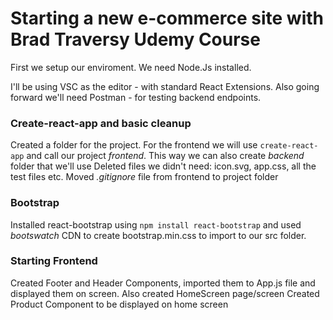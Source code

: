 # Starting a new e-commerce site with Brad Traversy Udemy Course

First we setup our enviroment.
We need Node.Js installed.

I'll be using VSC as the editor - with standard React Extensions.
Also going forward we'll need Postman - for testing backend endpoints.

### Create-react-app and basic cleanup

Created a folder for the project.
For the frontend we will use `create-react-app` and call our project _frontend_.
This way we can also create _backend_ folder that we'll use
Deleted files we didn't need: icon.svg, app.css, all the test files etc.
Moved _.gitignore_ file from frontend to project folder

### Bootstrap

Installed react-bootstrap using `npm install react-bootstrap` and used
_bootswatch_ CDN to create bootstrap.min.css to import to our src folder.

### Starting Frontend

Created Footer and Header Components, imported them to App.js file and displayed them on screen.
Also created HomeScreen page/screen
Created Product Component to be displayed on home screen
